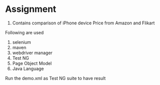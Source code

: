 # Assignment
1. Contains comparison of iPhone device Price from Amazon and Flikart

Following are used
1. selenium
2. maven
3. webdriver manager
4. Test NG
5. Page Object Model
6. Java Language


Run the demo.xml as Test NG suite to have result

